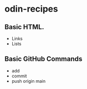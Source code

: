# odin-recipes

## Basic HTML.
- Links
- Lists

## Basic GitHub Commands
- add
- commit
- push origin main
